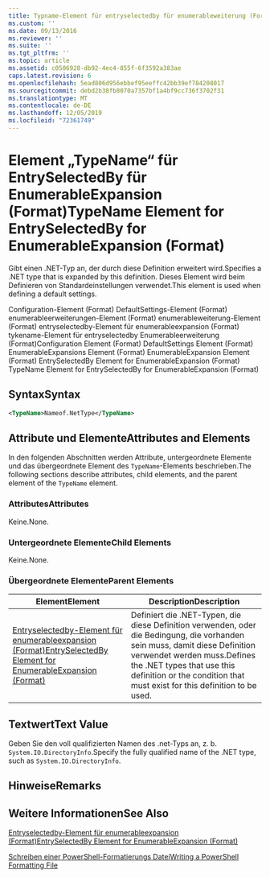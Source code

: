```yaml
---
title: Typname-Element für entryselectedby für enumerableweiterung (Format) | Microsoft-Dokumentation
ms.custom: ''
ms.date: 09/13/2016
ms.reviewer: ''
ms.suite: ''
ms.tgt_pltfrm: ''
ms.topic: article
ms.assetid: c0506928-db92-4ec4-855f-6f3592a383ae
caps.latest.revision: 6
ms.openlocfilehash: 5ead806d956ebbef95eeffc42bb39ef784208017
ms.sourcegitcommit: debd2b38fb8070a7357bf1a4bf9cc736f3702f31
ms.translationtype: MT
ms.contentlocale: de-DE
ms.lasthandoff: 12/05/2019
ms.locfileid: "72361749"
---
```

# <a name="typename-element-for-entryselectedby-for-enumerableexpansion-format"></a><span data-ttu-id="ed04d-102">Element „TypeName“ für EntrySelectedBy für EnumerableExpansion (Format)</span><span class="sxs-lookup"><span data-stu-id="ed04d-102">TypeName Element for EntrySelectedBy for EnumerableExpansion (Format)</span></span>

<span data-ttu-id="ed04d-103">Gibt einen .NET-Typ an, der durch diese Definition erweitert wird.</span><span class="sxs-lookup"><span data-stu-id="ed04d-103">Specifies a .NET type that is expanded by this definition.</span></span> <span data-ttu-id="ed04d-104">Dieses Element wird beim Definieren von Standardeinstellungen verwendet.</span><span class="sxs-lookup"><span data-stu-id="ed04d-104">This element is used when defining a default settings.</span></span>

<span data-ttu-id="ed04d-105">Configuration-Element (Format) DefaultSettings-Element (Format) enumerableerweiterungen-Element (Format) enumerableweiterung-Element (Format) entryselectedby-Element für enumerableexpansion (Format) tykename-Element für entryselectedby Enumerableerweiterung (Format)</span><span class="sxs-lookup"><span data-stu-id="ed04d-105">Configuration Element (Format) DefaultSettings Element (Format) EnumerableExpansions Element (Format) EnumerableExpansion Element (Format) EntrySelectedBy Element for EnumerableExpansion (Format) TypeName Element for EntrySelectedBy for EnumerableExpansion (Format)</span></span>

## <a name="syntax"></a><span data-ttu-id="ed04d-106">Syntax</span><span class="sxs-lookup"><span data-stu-id="ed04d-106">Syntax</span></span>

```xml
<TypeName>Nameof.NetType</TypeName>

```

## <a name="attributes-and-elements"></a><span data-ttu-id="ed04d-107">Attribute und Elemente</span><span class="sxs-lookup"><span data-stu-id="ed04d-107">Attributes and Elements</span></span>

<span data-ttu-id="ed04d-108">In den folgenden Abschnitten werden Attribute, untergeordnete Elemente und das übergeordnete Element des `TypeName`-Elements beschrieben.</span><span class="sxs-lookup"><span data-stu-id="ed04d-108">The following sections describe attributes, child elements, and the parent element of the `TypeName` element.</span></span>

### <a name="attributes"></a><span data-ttu-id="ed04d-109">Attributes</span><span class="sxs-lookup"><span data-stu-id="ed04d-109">Attributes</span></span>

<span data-ttu-id="ed04d-110">Keine.</span><span class="sxs-lookup"><span data-stu-id="ed04d-110">None.</span></span>

### <a name="child-elements"></a><span data-ttu-id="ed04d-111">Untergeordnete Elemente</span><span class="sxs-lookup"><span data-stu-id="ed04d-111">Child Elements</span></span>

<span data-ttu-id="ed04d-112">Keine.</span><span class="sxs-lookup"><span data-stu-id="ed04d-112">None.</span></span>

### <a name="parent-elements"></a><span data-ttu-id="ed04d-113">Übergeordnete Elemente</span><span class="sxs-lookup"><span data-stu-id="ed04d-113">Parent Elements</span></span>

|<span data-ttu-id="ed04d-114">Element</span><span class="sxs-lookup"><span data-stu-id="ed04d-114">Element</span></span>|<span data-ttu-id="ed04d-115">Description</span><span class="sxs-lookup"><span data-stu-id="ed04d-115">Description</span></span>|
|-------------|-----------------|
|[<span data-ttu-id="ed04d-116">Entryselectedby-Element für enumerableexpansion (Format)</span><span class="sxs-lookup"><span data-stu-id="ed04d-116">EntrySelectedBy Element for EnumerableExpansion (Format)</span></span>](./entryselectedby-element-for-enumerableexpansion-format.md)|<span data-ttu-id="ed04d-117">Definiert die .NET-Typen, die diese Definition verwenden, oder die Bedingung, die vorhanden sein muss, damit diese Definition verwendet werden muss.</span><span class="sxs-lookup"><span data-stu-id="ed04d-117">Defines the .NET types that use this definition or the condition that must exist for this definition to be used.</span></span>|

## <a name="text-value"></a><span data-ttu-id="ed04d-118">Textwert</span><span class="sxs-lookup"><span data-stu-id="ed04d-118">Text Value</span></span>

<span data-ttu-id="ed04d-119">Geben Sie den voll qualifizierten Namen des .net-Typs an, z. b. `System.IO.DirectoryInfo`.</span><span class="sxs-lookup"><span data-stu-id="ed04d-119">Specify the fully qualified name of the .NET type, such as `System.IO.DirectoryInfo`.</span></span>

## <a name="remarks"></a><span data-ttu-id="ed04d-120">Hinweise</span><span class="sxs-lookup"><span data-stu-id="ed04d-120">Remarks</span></span>

## <a name="see-also"></a><span data-ttu-id="ed04d-121">Weitere Informationen</span><span class="sxs-lookup"><span data-stu-id="ed04d-121">See Also</span></span>

[<span data-ttu-id="ed04d-122">Entryselectedby-Element für enumerableexpansion (Format)</span><span class="sxs-lookup"><span data-stu-id="ed04d-122">EntrySelectedBy Element for EnumerableExpansion (Format)</span></span>](./entryselectedby-element-for-enumerableexpansion-format.md)

[<span data-ttu-id="ed04d-123">Schreiben einer PowerShell-Formatierungs Datei</span><span class="sxs-lookup"><span data-stu-id="ed04d-123">Writing a PowerShell Formatting File</span></span>](./writing-a-powershell-formatting-file.md)
